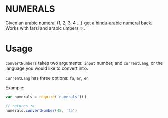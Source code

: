 # NUMERALS

Given an [arabic numeral](https://en.wikipedia.org/wiki/Arabic_numerals) (1, 2, 3, 4 ...) get a [hindu-arabic numeral](https://en.wikipedia.org/wiki/Hindu%E2%80%93Arabic_numeral_system) back. Works with farsi and arabic umbers :sparkles:. 

# Usage

`convertNumbers` takes two arguments: `input` number, and `currentLang`, or the language you would like to convert into. 

`currentLang` has three options: `fa`, `ar`, `en`

Example:
```javascript
var numerals = require('numerals')()

// returns ۴۵
numerals.convertNumber(45, 'fa')
```
